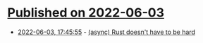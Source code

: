 # [Published on 2022-06-03](index.md)

* [2022-06-03, 17:45:55](https://news.ycombinator.com/item?id=31611456) - [(async) Rust doesn't have to be hard](https://itsallaboutthebit.com/async-simple/)
